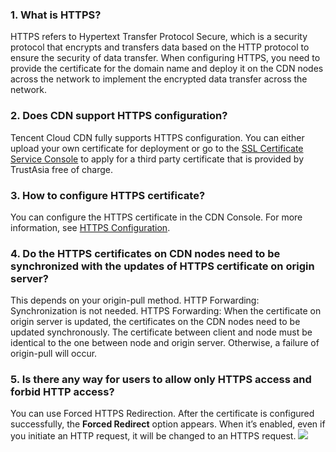 ### 1. What is HTTPS?
HTTPS refers to Hypertext Transfer Protocol Secure, which is a security protocol that encrypts and transfers data based on the HTTP protocol to ensure the security of data transfer. When configuring HTTPS, you need to provide the certificate for the domain name and deploy it on the CDN nodes across the network to implement the encrypted data transfer across the network.

### 2. Does CDN support HTTPS configuration?
Tencent Cloud CDN fully supports HTTPS configuration. You can either upload your own certificate for deployment or go to the [SSL Certificate Service Console](https://console.cloud.tencent.com/ssl) to apply for a third party certificate that is provided by TrustAsia free of charge.

### 3. How to configure HTTPS certificate?
You can configure the HTTPS certificate in the CDN Console. For more information, see [HTTPS Configuration](https://intl.cloud.tencent.com/document/product/228/6295).

### 4. Do the HTTPS certificates on CDN nodes need to be synchronized with the updates of HTTPS certificate on origin server?
This depends on your origin-pull method.
HTTP Forwarding: Synchronization is not needed.
HTTPS Forwarding: When the certificate on origin server is updated, the certificates on the CDN nodes need to be updated synchronously. The certificate between client and node must be identical to the one between node and origin server. Otherwise, a failure of origin-pull will occur.

### 5. Is there any way for users to allow only HTTPS access and forbid HTTP access?
You can use Forced HTTPS Redirection. After the certificate is configured successfully, the **Forced Redirect** option appears. When it’s enabled, even if you initiate an HTTP request, it will be changed to an HTTPS request.
![](https://main.qcloudimg.com/raw/0352df67305e2e7f4c6df51b0b1afc09.png)
